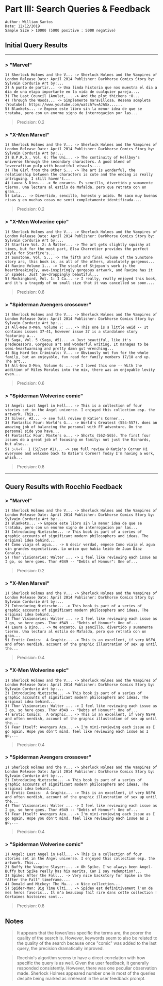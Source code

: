 # Part III: Search Queries & Feedback

    Author: William Santos
    Date: 12/12/2019
    Sample Size > 10000 (5000 positive : 5000 negative)

## Initial Query Results

___

### > "Marvel"

    1) Sherlock Holmes and the V... -> Sherlock Holmes and the Vampires of London Release Date: April 2014 Publisher: Darkhorse Comics Story by: Sylvain Cordurie Art by:...
    2) A punto de partir... -> Una linda historia que nos muestra el dia a dia de una etapa importante en la vida de cualquier pareja....
    3) The Last Council (Amulet,... -> And the plot thickens :O...
    4) Through the Woods... -> Simplemente maravillosa. Resena sompleta (Youtube): https://www.youtube.com/watch?v=AJASx......
    5) Blankets... -> Empece este libro sin la menor idea de que se trataba, pero con un enorme signo de interrogacion por las...
> Precision: 0.2

### > "X-Men Marvel"

    1) Sherlock Holmes and the V... -> Sherlock Holmes and the Vampires of London Release Date: April 2014 Publisher: Darkhorse Comics Story by: Sylvain Cordurie Art by:...
    2) B.P.R.D., Vol. 6: The Uni... -> The continuity of Hellboy's universe through the secondary characters. A good blend of lovecraftian pulp with beautiful visuals....
    3) The Girl from the Other S... -> The art is wonderful, the relationship between the characters is cute and the ending is really intriguing. I still haven't...
    4) Laura & Dino... -> Me encanto. Es sencillo, divertido y sumamente tierno. Una lectura al estilo de Mafalda, pero que retrata con un gran...
    5) Lola... -> Divertido, sencillo, honesto y acido. Me saco muy buenas risas y en muchas cosas me senti completamente identificada....
> Precision: 0.2

### > "X-Men Wolverine epic"

    1) Sherlock Holmes and the V... -> Sherlock Holmes and the Vampires of London Release Date: April 2014 Publisher: Darkhorse Comics Story by: Sylvain Cordurie Art by:...
    2) Starfire Vol. 2: A Matter... -> The art gets slightly squishy at times, but for the most part, Elsa Charretier provides the perfect style for Starfire's...
    3) Sunstone, Vol. 5... -> The fifth and final volume of the Sunstone story arc, this book is, as all of the others, absolutely gorgeous...
    4) Ravine Volume 1... -> The staple of Stjepan's work is the heartbreakingly, awe-inspiringly gorgeous artwork, and Ravine has it in spades. Just jaw-droppingly beautiful...
    5) Mockingbird, Vol. 1: I Ca... -> I really, really enjoyed this book, and it's a tragedy of no small size that it was cancelled so soon....
> Precision: 0.6

### > "Spiderman Avengers crossover"

    1) Sherlock Holmes and the V... -> Sherlock Holmes and the Vampires of London Release Date: April 2014 Publisher: Darkhorse Comics Story by: Sylvain Cordurie Art by:...
    2) All-New X-Men, Volume 7: ... -> This one is a little weid -- It contains issues 37-41, however issue 37 is a standalone story featuring a...
    3) Saga, Vol. 5 (Saga, #5)... -> Just beautiful, like it's predecessors. Gorgeous art and wonderful writing. It manages to be semi-heartwarming and pretty damn gut wrenching...
    4) Big Hard Sex Criminals: V... -> Obviously not fun for the whole family, but an enjoyable, fun read for family members 17/18 and up. The art...
    5) All-New X-Men, Volume 6: ... -> I loved this one -- With the addition of Miles Morales into the mix, there was an enjoyable levity even...
> Precision: 0.6

### > "Spiderman Wolverine comic"

    1) Angel: Last Angel in Hell... -> This is a collection of four stories set in the Angel universe. I enjoyed this collection esp. the artwork. This...
    2) Silver, #2... -> see full review @ Katie's Corner...
    3) Fantastic Four: World's G... -> World's Greatest (554-557). does an amazing job of balancing the personal with FF adventure. On the personal side you have...
    4) Fantastic Four: Masters o... -> Shorts (562-565). The first four issues do a great job of focusing on family: not just the Richards, but also...
    5) シルバー 1 (Silver #1)... -> see full review @ Katie's Corner Hi everyone and welcome back to Katie's Corner! Today I'm having a work, which...
> Precision: 0.8

___

## Query Results with Rocchio Feedback

### > "Marvel"

    1) Sherlock Holmes and the V... -> Sherlock Holmes and the Vampires of London Release Date: April 2014 Publisher: Darkhorse Comics Story by: Sylvain Cordurie Art by:...
    2) Blankets... -> Empece este libro sin la menor idea de que se trataba, pero con un enorme signo de interrogacion por las...
    3) Introducing Nietzsche... -> This book is part of a series of graphic accounts of significant modern philosophers and ideas. The original idea behind...
    4) Como viaja el agua... -> A decir verdad, empece Como viaja el agua sin grandes expectativas. Lo unico que habia leido de Juan Diaz Canales...
    5) Thor Visionaries: Walter ... -> I feel like reviewing each issue as I go, so here goes. Thor #349 -- "Debts of Honour": One of...
> Precision: 0.2

### > "X-Men Marvel"

    1) Sherlock Holmes and the V... -> Sherlock Holmes and the Vampires of London Release Date: April 2014 Publisher: Darkhorse Comics Story by: Sylvain Cordurie Art by:...
    2) Introducing Nietzsche... -> This book is part of a series of graphic accounts of significant modern philosophers and ideas. The original idea behind...
    3) Thor Visionaries: Walter ... -> I feel like reviewing each issue as I go, so here goes. Thor #349 -- "Debts of Honour": One of...
    4) Laura & Dino... -> Me encanto. Es sencillo, divertido y sumamente tierno. Una lectura al estilo de Mafalda, pero que retrata con un gran...
    5) Erotic Comics:  A Graphic... -> This is an excellent, if very NSFW and often nerdish, account of the graphic illustration of sex up until the...
> Precision: 0.4

### > "X-Men Wolverine epic"

    1) Sherlock Holmes and the V... -> Sherlock Holmes and the Vampires of London Release Date: April 2014 Publisher: Darkhorse Comics Story by: Sylvain Cordurie Art by:...
    2) Introducing Nietzsche... -> This book is part of a series of graphic accounts of significant modern philosophers and ideas. The original idea behind...
    3) Thor Visionaries: Walter ... -> I feel like reviewing each issue as I go, so here goes. Thor #349 -- "Debts of Honour": One of...
    4) Erotic Comics:  A Graphic... -> This is an excellent, if very NSFW and often nerdish, account of the graphic illustration of sex up until the...
    5) Fear Itself: Avengers Aca... -> I'm mini-reviewing each issue as I go again. Hope you don't mind. feel like reviewing each issue as I go,...
> Precision: 0.4

### > "Spiderman Avengers crossover"

    1) Sherlock Holmes and the V... -> Sherlock Holmes and the Vampires of London Release Date: April 2014 Publisher: Darkhorse Comics Story by: Sylvain Cordurie Art by:...
    2) Introducing Nietzsche... -> This book is part of a series of graphic accounts of significant modern philosophers and ideas. The original idea behind...
    3) Erotic Comics:  A Graphic... -> This is an excellent, if very NSFW and often nerdish, account of the graphic illustration of sex up until the...
    4) Thor Visionaries: Walter ... -> I feel like reviewing each issue as I go, so here goes. Thor #349 -- "Debts of Honour": One of...
    5) Fear Itself: Avengers Aca... -> I'm mini-reviewing each issue as I go again. Hope you don't mind. feel like reviewing each issue as I go,...
> Precision: 0.4

### > "Spiderman Wolverine comic"

    1) Angel: Last Angel in Hell... -> This is a collection of four stories set in the Angel universe. I enjoyed this collection esp. the artwork. This...
    2) Buffy the Vampire Slayer:... -> Oh Spike. I've always been Angel-Buffy but Spike really has his merits. Can I say redemption?...
    3) Spike: After the Fall... -> Very nice backstory for Spike in the "After the Fall" timeframe....
    4) Donald and Mickey: The Ma... -> Nice collection...
    5) Spider-Man: Big Time Ulti... -> Spidey est definitivement l'un de mes heros favoris... Il m'a beaucoup fait rire dans cette collection ! Certaines histoires sont...
> Precision: 0.8

## Notes

> It appears that the fewer/less specific the terms are, the poorer the quality of the search is. However, keywords seem to also be related to the quality of the search because once "comic" was added to the last query, the precision dramatically improved.

> Rocchio's algorithm seems to have a direct correlation with how specific the query is as well. Given the user feedback, it generally responded consistently. However, there was one peculiar observation made. Sherlock Holmes appeared number one in most of the queries despite being marked as irrelevant in the user feedback prompt.
